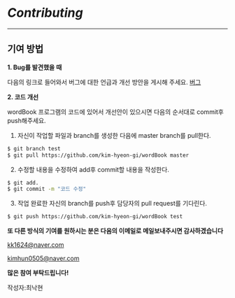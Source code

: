 # *Contributing*
***

## 기여 방법

**1. Bug를 발견했을 때**

  다음의 링크로 들어와서 버그에 대한 언급과 개선 방안을 게시해 주세요.  [버그](https://github.com/kim-hyeon-gi/wordBook/issues)

**2. 코드 개선**
  
  wordBook 프로그램의 코드에 있어서 개선안이 있으시면 다음의 순서대로 commit후 push해주세요.
  
  1. 자신이 작업할 파일과 branch를 생성한 다음에 master branch를 pull한다.
     
  ```bash
  $ git branch test
  $ git pull https://github.com/kim-hyeon-gi/wordBook master
  ```
  
  2. 수정할 내용을 수정하여 add후 commit할 내용을 작성한다.
  
  ```bash
  $ git add.
  $ git commit -m "코드 수정"
  ```
  
  3. 작업 완료한 자신의 branch를 push후 담당자의 pull request를 기다린다.
  ```bash
  $ git push https://github.com/kim-hyeon-gi/wordBook test
  ```

**또 다른 방식의 기여를 원하시는 분은 다음의 이메일로 메일보내주시면 감사하겠습니다**

kk1624@naver.com

kimhun0505@naver.com

**많은 참여 부탁드립니다!**

작성자:최낙현
